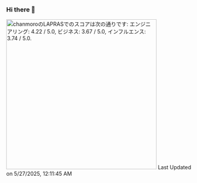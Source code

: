 ### Hi there 👋


<!--START_SECTION:lapras-card-->
<p ><a href="https://lapras.com/public/chanmoro" target="_blank" rel="noopener noreferrer"><img alt="chanmoroのLAPRASでのスコアは次の通りです: エンジニアリング: 4.22 / 5.0, ビジネス: 3.67 / 5.0, インフルエンス: 3.74 / 5.0." src="https://lapras-card-generator.vercel.app/api/svg?e=4.22&b=3.67&i=3.74&b1=%23020E27&b2=%230E5593&i1=%23030E21&i2=%231688BF&l=ja" width="400" ></a>  
Last Updated on 5/27/2025, 12:11:45 AM</p>
<!--END_SECTION:lapras-card-->
